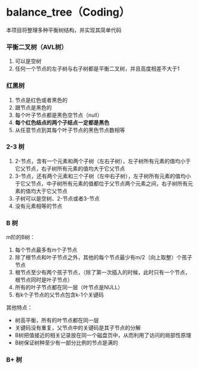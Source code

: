 # balance_tree（Coding）
本项目将整理多种平衡树结构，并实现其简单代码

### 平衡二叉树（AVL树）

1. 可以是空树
2. 任何一个节点的左子树与右子树都是平衡二叉树，并且高度相差不大于1

### 红黑树

1. 节点是红色或者黑色的
2. 跟节点是黑色的
3. 每个叶子节点都是黑色空节点（null）
4. **每个红色结点的两个子结点一定都是黑色**
5. 从任意节点到其每个叶子节点的黑色节点数相等

### 2-3 树

1. 2-节点，含有一个元素和两个子树（左右子树），左子树所有元素的值均小于它父节点，右子树所有元素的值均大于它父节点
2. 3-节点，还有两个元素和三个子树（左中右子树），左子树所有元素的值均小于它父节点，中子树所有元素的值都位于父节点两个元素之间，右子树所有元素的值均大于它父节点
3. 子树可以是空树、2-节点或者3-节点
4. 没有元素相等的节点

### B 树

m阶的B树：
1. 每个节点最多有m个子节点
2. 除了根节点和叶子节点之外，其他的每个节点最少有m/2（向上取整）个孩子节点
3. 根节点至少有两个孩子节点，（除了第一次插入的时候，此时只有一个节点，根节点同时是叶子节点）
4. 所有的叶子节点都在同一层（叶节点是NULL）
5. 有k个子节点的父节点包含k-1个关键码

其他特点：
- 树高平衡，所有的叶节点都在同一层
- 关键码没有重复，父节点中的关键码是其子节点的分解
- B树把值接近的相关记录放在同一个磁盘页中，从而利用了访问的局部性原理
- B树保证树种至少有一部分比例的节点是满的

### B+ 树
